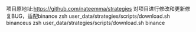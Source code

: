 项目原地址:https://github.com/nateemma/strategies
对项目进行修改和更新修复BUG，适配binance
zsh user_data/strategies/scripts/download.sh binanceus
zsh user_data/strategies/scripts/download.sh binance
